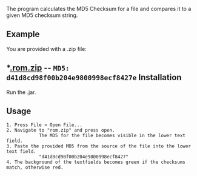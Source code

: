 The program calculates the MD5 Checksum for a file and compares
it to a given MD5 checksum string.

Example
-------

You are provided with a .zip file:

*[.rom.zip]() -- `MD5: d41d8cd98f00b204e9800998ecf8427e`
Installation
-----------

Run the .jar.

Usage
-----

    1. Press File > Open File...
    2. Navigate to "rom.zip" and press open.
    			The MD5 for the file becomes visible in the lower text field.
    3. Paste the provided MD5 from the source of the file into the lower text field.
    			"d41d8cd98f00b204e9800998ecf8427"
    4. The background of the textfields becomes green if the checksums match, otherwise red.